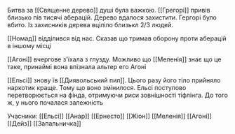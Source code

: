 Битва за [[Священне дерево]] душі була важкою. [[Грегорі]] привів близько пів тисячі аберацій. Дерево вдалося захистити. Гергорі було вбито. Із захисників дерева вціліло близькл 2/3 людей.

[[Номад]] відділився від нас. Сказав що тримав оборону проти аберацій в іншому місці

[[Агоні]] вчергове з'їхала з глузду. Можливо що [[Меленія]] знає що це таке, принаймі вона впізнала альтер его Агоні

[[Ельсі]] знову їв [[Диявольський пил]]. Цього разу його тіло прийняло наркотик краще. Тому що воно змінилося. Ельсі поступово перетворюється на фінда, отримуючи риси зовнішності тіфлінга. До того ж, у нього почалася залежність

Учасники: [[Ельсі]] [[Анар]] [[Ернесто]] [[Жіон]] [[Меленія]] [[Агоні]] [[Дейз]] [[Запальничка]]